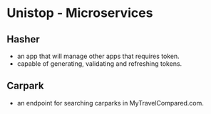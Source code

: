 # Unistop - Microservices

## Hasher
- an app that will manage other apps that requires token.
- capable of generating, validating and refreshing tokens.

## Carpark
- an endpoint for searching carparks in MyTravelCompared.com.
